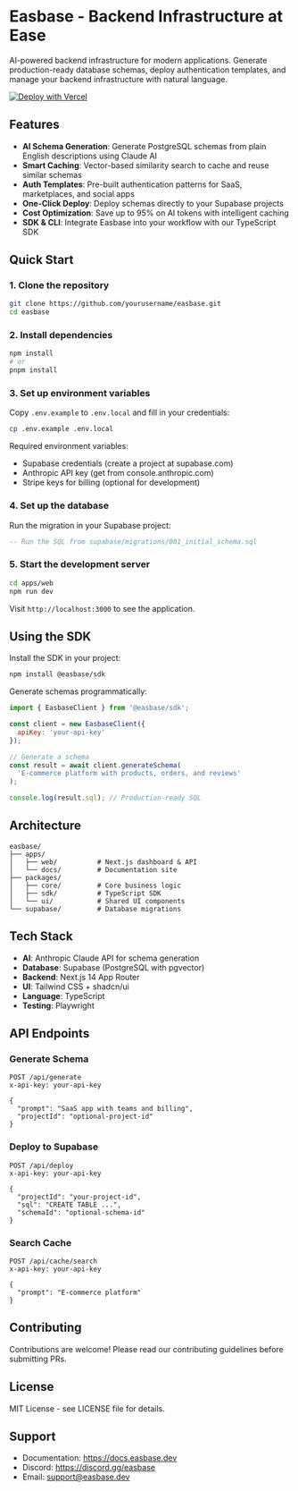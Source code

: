 # Easbase - Backend Infrastructure at Ease

AI-powered backend infrastructure for modern applications. Generate production-ready database schemas, deploy authentication templates, and manage your backend infrastructure with natural language.

[![Deploy with Vercel](https://vercel.com/button)](https://vercel.com/new/clone?repository-url=https://github.com/Mvula88/easbase)

## Features

- **AI Schema Generation**: Generate PostgreSQL schemas from plain English descriptions using Claude AI
- **Smart Caching**: Vector-based similarity search to cache and reuse similar schemas
- **Auth Templates**: Pre-built authentication patterns for SaaS, marketplaces, and social apps
- **One-Click Deploy**: Deploy schemas directly to your Supabase projects
- **Cost Optimization**: Save up to 95% on AI tokens with intelligent caching
- **SDK & CLI**: Integrate Easbase into your workflow with our TypeScript SDK

## Quick Start

### 1. Clone the repository

```bash
git clone https://github.com/yourusername/easbase.git
cd easbase
```

### 2. Install dependencies

```bash
npm install
# or
pnpm install
```

### 3. Set up environment variables

Copy `.env.example` to `.env.local` and fill in your credentials:

```bash
cp .env.example .env.local
```

Required environment variables:
- Supabase credentials (create a project at supabase.com)
- Anthropic API key (get from console.anthropic.com)
- Stripe keys for billing (optional for development)

### 4. Set up the database

Run the migration in your Supabase project:

```sql
-- Run the SQL from supabase/migrations/001_initial_schema.sql
```

### 5. Start the development server

```bash
cd apps/web
npm run dev
```

Visit `http://localhost:3000` to see the application.

## Using the SDK

Install the SDK in your project:

```bash
npm install @easbase/sdk
```

Generate schemas programmatically:

```javascript
import { EasbaseClient } from '@easbase/sdk';

const client = new EasbaseClient({
  apiKey: 'your-api-key'
});

// Generate a schema
const result = await client.generateSchema(
  'E-commerce platform with products, orders, and reviews'
);

console.log(result.sql); // Production-ready SQL
```

## Architecture

```
easbase/
├── apps/
│   ├── web/          # Next.js dashboard & API
│   └── docs/         # Documentation site
├── packages/
│   ├── core/         # Core business logic
│   ├── sdk/          # TypeScript SDK
│   └── ui/           # Shared UI components
└── supabase/         # Database migrations
```

## Tech Stack

- **AI**: Anthropic Claude API for schema generation
- **Database**: Supabase (PostgreSQL with pgvector)
- **Backend**: Next.js 14 App Router
- **UI**: Tailwind CSS + shadcn/ui
- **Language**: TypeScript
- **Testing**: Playwright

## API Endpoints

### Generate Schema
```http
POST /api/generate
x-api-key: your-api-key

{
  "prompt": "SaaS app with teams and billing",
  "projectId": "optional-project-id"
}
```

### Deploy to Supabase
```http
POST /api/deploy
x-api-key: your-api-key

{
  "projectId": "your-project-id",
  "sql": "CREATE TABLE ...",
  "schemaId": "optional-schema-id"
}
```

### Search Cache
```http
POST /api/cache/search
x-api-key: your-api-key

{
  "prompt": "E-commerce platform"
}
```

## Contributing

Contributions are welcome! Please read our contributing guidelines before submitting PRs.

## License

MIT License - see LICENSE file for details.

## Support

- Documentation: https://docs.easbase.dev
- Discord: https://discord.gg/easbase
- Email: support@easbase.dev